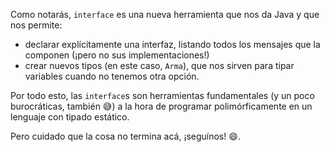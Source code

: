 Como notarás, `interface` es una nueva herramienta que nos da Java y que nos permite:

  * declarar explícitamente una interfaz, listando todos los mensajes que la componen (¡pero no sus implementaciones!)
  * crear nuevos tipos (en este caso, `Arma`), que nos sirven para tipar variables cuando no tenemos otra opción. 

Por todo esto, las `interface`s son herramientas fundamentales (y un poco burocráticas, también :sweat_smile:) a la hora de programar polimórficamente en un lenguaje con tipado estático. 

Pero cuidado que la cosa no termina acá, ¡seguínos! :smile:.

